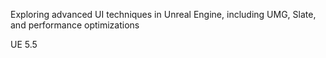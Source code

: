 Exploring advanced UI techniques in Unreal Engine, including UMG, Slate, and performance optimizations


UE 5.5

